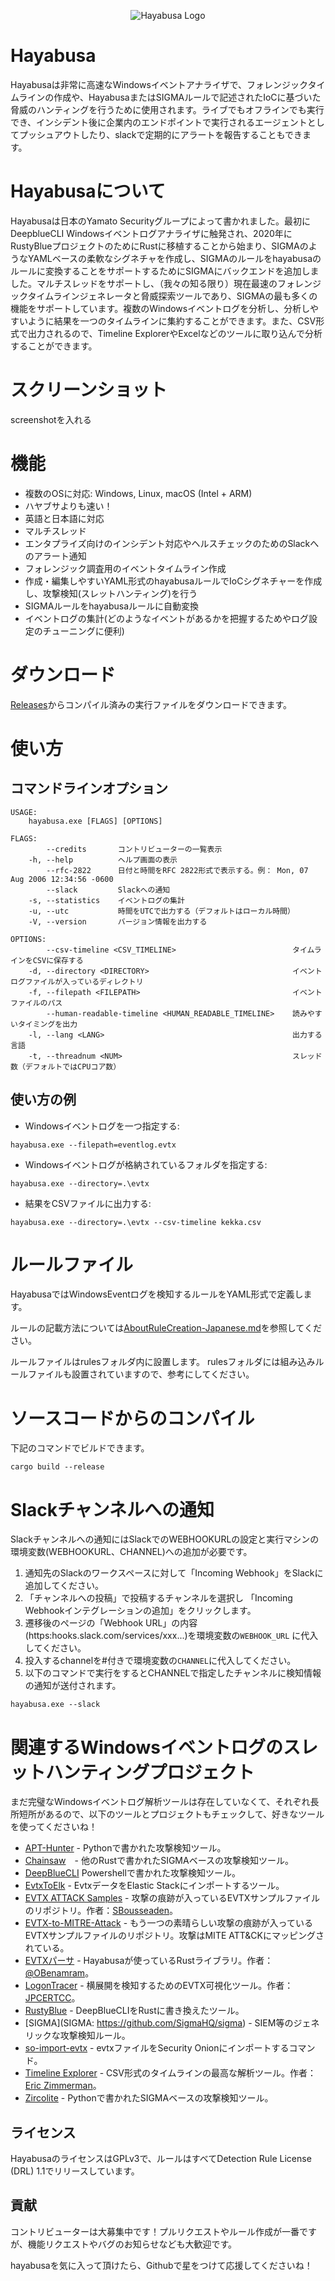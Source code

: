 <div align="center">
 <p>

  ![Hayabusa Logo](hayabusa-logo.png)
 </p>
</div>

# Hayabusa
Hayabusaは非常に高速なWindowsイベントアナライザで、フォレンジックタイムラインの作成や、HayabusaまたはSIGMAルールで記述されたIoCに基づいた脅威のハンティングを行うために使用されます。ライブでもオフラインでも実行でき、インシデント後に企業内のエンドポイントで実行されるエージェントとしてプッシュアウトしたり、slackで定期的にアラートを報告することもできます。

# Hayabusaについて
Hayabusaは日本のYamato Securityグループによって書かれました。最初にDeepblueCLI Windowsイベントログアナライザに触発され、2020年にRustyBlueプロジェクトのためにRustに移植することから始まり、SIGMAのようなYAMLベースの柔軟なシグネチャを作成し、SIGMAのルールをhayabusaのルールに変換することをサポートするためにSIGMAにバックエンドを追加しました。マルチスレッドをサポートし、（我々の知る限り）現在最速のフォレンジックタイムラインジェネレータと脅威探索ツールであり、SIGMAの最も多くの機能をサポートしています。複数のWindowsイベントログを分析し、分析しやすいように結果を一つのタイムラインに集約することができます。また、CSV形式で出力されるので、Timeline ExplorerやExcelなどのツールに取り込んで分析することができます。

# スクリーンショット
screenshotを入れる

# 機能
* 複数のOSに対応: Windows, Linux, macOS (Intel + ARM)
* ハヤブサよりも速い！
* 英語と日本語に対応
* マルチスレッド
* エンタプライズ向けのインシデント対応やヘルスチェックのためのSlackへのアラート通知
* フォレンジック調査用のイベントタイムライン作成
* 作成・編集しやすいYAML形式のhayabusaルールでIoCシグネチャーを作成し、攻撃検知(スレットハンティング)を行う
* SIGMAルールをhayabusaルールに自動変換
* イベントログの集計(どのようなイベントがあるかを把握するためやログ設定のチューニングに便利)

# ダウンロード
[Releases](https://github.com/Yamato-Security/hayabusa/releases)からコンパイル済みの実行ファイルをダウンロードできます。

# 使い方
## コマンドラインオプション
````
USAGE:
    hayabusa.exe [FLAGS] [OPTIONS]

FLAGS:
        --credits       コントリビューターの一覧表示
    -h, --help          ヘルプ画面の表示
        --rfc-2822      日付と時間をRFC 2822形式で表示する。例： Mon, 07 Aug 2006 12:34:56 -0600
        --slack         Slackへの通知
    -s, --statistics    イベントログの集計
    -u, --utc           時間をUTCで出力する（デフォルトはローカル時間）
    -V, --version       バージョン情報を出力する

OPTIONS:
        --csv-timeline <CSV_TIMELINE>                          タイムラインをCSVに保存する
    -d, --directory <DIRECTORY>                                イベントログファイルが入っているディレクトリ
    -f, --filepath <FILEPATH>                                  イベントファイルのパス
        --human-readable-timeline <HUMAN_READABLE_TIMELINE>    読みやすいタイミングを出力
    -l, --lang <LANG>                                          出力する言語
    -t, --threadnum <NUM>                                      スレッド数（デフォルトではCPUコア数）
````

## 使い方の例
* Windowsイベントログを一つ指定する:
````
hayabusa.exe --filepath=eventlog.evtx
````

* Windowsイベントログが格納されているフォルダを指定する:
````
hayabusa.exe --directory=.\evtx
````

* 結果をCSVファイルに出力する:
````
hayabusa.exe --directory=.\evtx --csv-timeline kekka.csv
````

# ルールファイル
HayabusaではWindowsEventログを検知するルールをYAML形式で定義します。

ルールの記載方法については[AboutRuleCreation-Japanese.md](./doc/AboutRuleCreation-Japanese.md)を参照してください。

ルールファイルはrulesフォルダ内に設置します。
rulesフォルダには組み込みルールファイルも設置されていますので、参考にしてください。

# ソースコードからのコンパイル
下記のコマンドでビルドできます。

````
cargo build --release
````

# Slackチャンネルへの通知

Slackチャンネルへの通知にはSlackでのWEBHOOKURLの設定と実行マシンの環境変数(WEBHOOKURL、CHANNEL)への追加が必要です。

1. 通知先のSlackのワークスペースに対して「Incoming Webhook」をSlackに追加してください。
2. 「チャンネルへの投稿」で投稿するチャンネルを選択し 「Incoming Webhookインテグレーションの追加」をクリックします。
3. 遷移後のぺージの「Webhook URL」の内容(https:hooks.slack.com/services/xxx...)を環境変数の`WEBHOOK_URL` に代入してください。
4. 投入するchannelを#付きで環境変数の`CHANNEL`に代入してください。
5. 以下のコマンドで実行をするとCHANNELで指定したチャンネルに検知情報の通知が送付されます。

````
hayabusa.exe --slack
````

# 関連するWindowsイベントログのスレットハンティングプロジェクト
まだ完璧なWindowsイベントログ解析ツールは存在していなくて、それぞれ長所短所があるので、以下のツールとプロジェクトもチェックして、好きなツールを使ってくださいね！

- [APT-Hunter](https://github.com/ahmedkhlief/APT-Hunter) - Pythonで書かれた攻撃検知ツール。
- [Chainsaw](https://github.com/countercept/chainsaw)　- 他のRustで書かれたSIGMAベースの攻撃検知ツール。
- [DeepBlueCLI](https://github.com/sans-blue-team/DeepBlueCLI) Powershellで書かれた攻撃検知ツール。
- [EvtxToElk](https://www.dragos.com/blog/industry-news/evtxtoelk-a-python-module-to-load-windows-event-logs-into-elasticsearch/) - EvtxデータをElastic Stackにインポートするツール。
- [EVTX ATTACK Samples](https://github.com/sbousseaden/EVTX-ATTACK-SAMPLES) - 攻撃の痕跡が入っているEVTXサンプルファイルのリポジトリ。作者：[SBousseaden](https://twitter.com/SBousseaden)。
- [EVTX-to-MITRE-Attack](https://github.com/mdecrevoisier/EVTX-to-MITRE-Attack) - もう一つの素晴らしい攻撃の痕跡が入っているEVTXサンプルファイルのリポジトリ。攻撃はMITE ATT&CKにマッピングされている。
- [EVTXパーサ](https://github.com/omerbenamram/evtx) - Hayabusaが使っているRustライブラリ。作者：[@OBenamram](https://twitter.com/obenamram)。
- [LogonTracer](https://github.com/JPCERTCC/LogonTracer) - 横展開を検知するためのEVTX可視化ツール。作者：[JPCERTCC](https://twitter.com/jpcert)。
- [RustyBlue](https://github.com/Yamato-Security/RustyBlue) - DeepBlueCLIをRustに書き換えたツール。
- [SIGMA](SIGMA: https://github.com/SigmaHQ/sigma) - SIEM等のジェネリックな攻撃検知ルール。
- [so-import-evtx](https://docs.securityonion.net/en/2.3/so-import-evtx.html) - evtxファイルをSecurity Onionにインポートするコマンド。
- [Timeline Explorer](https://ericzimmerman.github.io/#!index.md) - CSV形式のタイムラインの最高な解析ツール。作者：[Eric Zimmerman](https://twitter.com/ericrzimmerman)。
- [Zircolite](https://github.com/wagga40/Zircolite) - Pythonで書かれたSIGMAベースの攻撃検知ツール。

## ライセンス

HayabusaのライセンスはGPLv3で、ルールはすべてDetection Rule License (DRL) 1.1でリリースしています。

## 貢献

コントリビューターは大募集中です！プルリクエストやルール作成が一番ですが、機能リクエストやバグのお知らせなども大歓迎です。

hayabusaを気に入って頂けたら、Githubで星をつけて応援してくださいね！